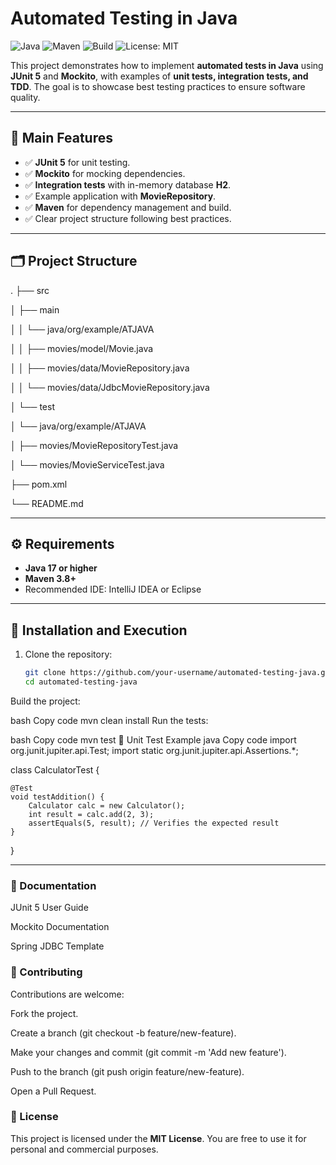 # Automated Testing in Java

![Java](https://img.shields.io/badge/Java-17+-orange)
![Maven](https://img.shields.io/badge/Maven-3.8+-blue)
![Build](https://img.shields.io/badge/build-passing-brightgreen)
![License: MIT](https://img.shields.io/badge/License-MIT-yellow.svg)


This project demonstrates how to implement **automated tests in Java** using **JUnit 5** and **Mockito**, with examples of **unit tests, integration tests, and TDD**. The goal is to showcase best testing practices to ensure software quality.

---

## 📌 Main Features
- ✅ **JUnit 5** for unit testing.  
- ✅ **Mockito** for mocking dependencies.  
- ✅ **Integration tests** with in-memory database **H2**.  
- ✅ Example application with **MovieRepository**.  
- ✅ **Maven** for dependency management and build.  
- ✅ Clear project structure following best practices.  

---

## 🗂️ Project Structure
.
├── src

│ ├── main

│ │ └── java/org/example/ATJAVA

│ │ ├── movies/model/Movie.java

│ │ ├── movies/data/MovieRepository.java

│ │ └── movies/data/JdbcMovieRepository.java

│ └── test

│ └── java/org/example/ATJAVA

│ ├── movies/MovieRepositoryTest.java

│ └── movies/MovieServiceTest.java

├── pom.xml

└── README.md

---

## ⚙️ Requirements
- **Java 17 or higher**  
- **Maven 3.8+**  
- Recommended IDE: IntelliJ IDEA or Eclipse  

---

## 🚀 Installation and Execution
1. Clone the repository:
   ```bash
   git clone https://github.com/your-username/automated-testing-java.git
   cd automated-testing-java
Build the project:

bash
Copy code
mvn clean install
Run the tests:

bash
Copy code
mvn test
🧪 Unit Test Example
java
Copy code
import org.junit.jupiter.api.Test;
import static org.junit.jupiter.api.Assertions.*;

class CalculatorTest {

    @Test
    void testAddition() {
        Calculator calc = new Calculator();
        int result = calc.add(2, 3);
        assertEquals(5, result); // Verifies the expected result
    }
}

---

### 📖 Documentation
JUnit 5 User Guide

Mockito Documentation

Spring JDBC Template

### 🤝 Contributing
Contributions are welcome:

Fork the project.

Create a branch (git checkout -b feature/new-feature).

Make your changes and commit (git commit -m 'Add new feature').

Push to the branch (git push origin feature/new-feature).

Open a Pull Request.

### 📜 License
This project is licensed under the **MIT License**. You are free to use it for personal and commercial purposes.
